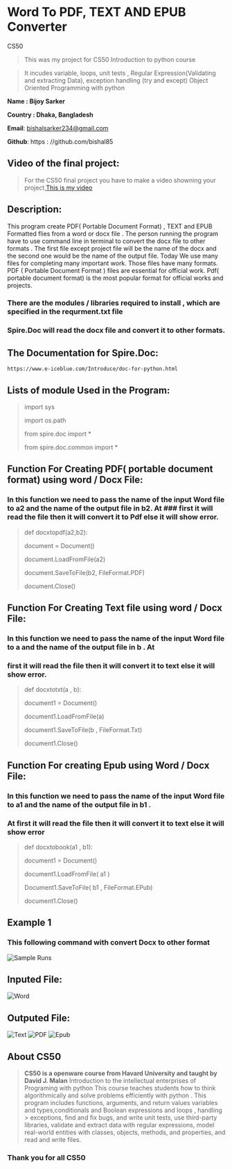# Word To PDF, TEXT AND EPUB Converter
CS50

> This was my project for CS50 Introduction to python course

> It incudes variable, loops, unit tests , Regular Expression(Validating and extracting Data), exception 
handling (try and except) Object Oriented Programming with python


**Name : Bijoy Sarker**

**Country : Dhaka, Bangladesh**

**Email**: bishalsarker234@gmail.com 

**Github**: https : //github.com/bishal85

## Video of the final project:

>For the CS50 final project you have to make a video showning your project,[This is my video](https://youtu.be/fzor2CBPInQ?si=q_OAuv5CHi8TzoBt)

## Description:

This program create PDF( Portable Document Format) , TEXT and EPUB Formatted flies from a word or 
docx file . The person running the program have to use command line in terminal to convert the docx file 
to other formats . The first file except project file will be the name of the docx and the second one 
would be the name of the output file. Today We use many files for completing many important work. 
Those files have many formats. PDF ( Portable Document Format ) files are essential for official work. 
Pdf( portable document format) is the most popular format for official works and projects. 
### There are the modules / libraries required to install , which are specified in the requrment.txt file

### Spire.Doc will read the docx file and convert it to other formats.
## The Documentation for Spire.Doc:
    https://www.e-iceblue.com/Introduce/doc-for-python.html
## Lists of module Used in the Program:
> import sys
> 
> import os.path
> 
> from spire.doc import *
> 
> from spire.doc.common import *
## Function For Creating PDF( portable document format) using word / Docx File:
### In this function we need to pass the name of the input Word file to a2 and the name of the output file in b2. At ### first it will read the file then it will convert it to Pdf else it will show error.

> def docxtopdf(a2,b2):
> 
 > document = Document()
> 
 > document.LoadFromFile(a2)
>
 > document.SaveToFile(b2, FileFormat.PDF)
> 
 > document.Close()
## Function For Creating Text file using word / Docx File:
### In this function we need to pass the name of the input Word file to a and the name of the output file in b . At 
### first it will read the file then it will convert it to text else it will show error.
> def docxtotxt(a , b):
> 
 > document1 = Document()
> 
 > document1.LoadFromFile(a)
> 
 > document1.SaveToFile(b , FileFormat.Txt)
> 
 > document1.Close()
> 
## Function For creating Epub using Word / Docx File:
### In this function we need to pass the name of the input Word file to a1 and the name of the output file in b1 . 
### At first it will read the file then it will convert it to text else it will show error
> def docxtobook(a1 , b1):
> 
 > document1 = Document()
> 
 > document1.LoadFromFile( a1 )
> 
 > Document1.SaveToFile( b1 , FileFormat.EPub)
> 
 > document1.Close()
## Example 1
### This following command with convert Docx to other format
![Sample Runs](https://github.com/code50/143246886/blob/main/Screenshot%20(225).png)
## Inputed File:
![Word](https://github.com/code50/143246886/blob/main/Screenshot%20(232).png)
## Outputed File:
![Text](https://github.com/code50/143246886/blob/main/Screenshot%20(229).png)
![PDF](https://github.com/code50/143246886/blob/main/Screenshot%20(230).png)
![Epub](https://github.com/code50/143246886/blob/main/Screenshot%20(231).png)

## About CS50
> **CS50 is a openware course from Havard University and taught by David J. Malan**
> Introduction to the intellectual enterprises of Programing with python This course 
> teaches students how to think algorithmically and solve problems efficiently with python . This program includes
> functions, arguments, and return values variables and types,conditionals and Boolean expressions and loops , handling > exceptions, find and fix bugs, and write unit tests, use third-party libraries, validate and extract data with 
> regular expressions, model real-world entities with classes, objects, methods, and properties, and read and write 
> files.
### Thank you for all CS50

